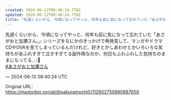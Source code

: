 ```yaml
---
created: 2024-06-12T08:40:24.776Z
updated: 2024-06-12T08:40:24.776Z
title: "先週くらいから、今頃になってやっと、何年も前に気になって忘れていた「あさがおと加[...]"
---
```


<p>先週くらいから、今頃になってやっと、何年も前に気になって忘れていた「あさがおと加瀬さん。」シリーズをなにかのきっかけで再発見して、マンガやドラマCDやOVAを見てしまっているんだけれど、好きとかしあわせとかいろいろな気持ちがあふれすぎて泣きすぎてる副作用なのか、何日もふわふわした気持ちのままになってる…💧🌱<br /><a href="https://mastodon.social/tags/%E3%81%82%E3%81%95%E3%81%8C%E3%81%8A%E3%81%A8%E5%8A%A0%E7%80%AC%E3%81%95%E3%82%93" class="mention hashtag" rel="tag">#<span>あさがおと加瀬さん</span></a></p>

&mdash; 2024-06-12 08:40:24 UTC

Original URL: https://mastodon.social/@sakuramochi0/112602750960887650
